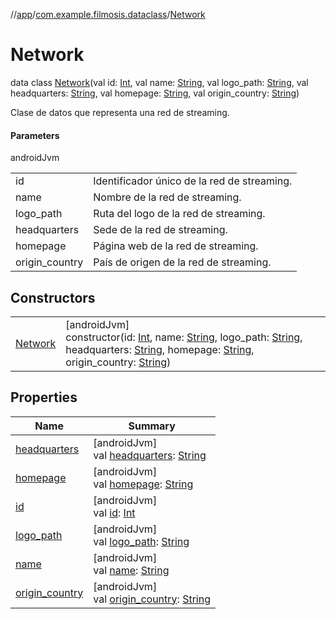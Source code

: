 //[app](../../../index.md)/[com.example.filmosis.dataclass](../index.md)/[Network](index.md)

# Network

data class [Network](index.md)(val id: [Int](https://kotlinlang.org/api/latest/jvm/stdlib/kotlin/-int/index.html), val name: [String](https://kotlinlang.org/api/latest/jvm/stdlib/kotlin/-string/index.html), val logo_path: [String](https://kotlinlang.org/api/latest/jvm/stdlib/kotlin/-string/index.html), val headquarters: [String](https://kotlinlang.org/api/latest/jvm/stdlib/kotlin/-string/index.html), val homepage: [String](https://kotlinlang.org/api/latest/jvm/stdlib/kotlin/-string/index.html), val origin_country: [String](https://kotlinlang.org/api/latest/jvm/stdlib/kotlin/-string/index.html))

Clase de datos que representa una red de streaming.

#### Parameters

androidJvm

| | |
|---|---|
| id | Identificador único de la red de streaming. |
| name | Nombre de la red de streaming. |
| logo_path | Ruta del logo de la red de streaming. |
| headquarters | Sede de la red de streaming. |
| homepage | Página web de la red de streaming. |
| origin_country | País de origen de la red de streaming. |

## Constructors

| | |
|---|---|
| [Network](-network.md) | [androidJvm]<br>constructor(id: [Int](https://kotlinlang.org/api/latest/jvm/stdlib/kotlin/-int/index.html), name: [String](https://kotlinlang.org/api/latest/jvm/stdlib/kotlin/-string/index.html), logo_path: [String](https://kotlinlang.org/api/latest/jvm/stdlib/kotlin/-string/index.html), headquarters: [String](https://kotlinlang.org/api/latest/jvm/stdlib/kotlin/-string/index.html), homepage: [String](https://kotlinlang.org/api/latest/jvm/stdlib/kotlin/-string/index.html), origin_country: [String](https://kotlinlang.org/api/latest/jvm/stdlib/kotlin/-string/index.html)) |

## Properties

| Name | Summary |
|---|---|
| [headquarters](headquarters.md) | [androidJvm]<br>val [headquarters](headquarters.md): [String](https://kotlinlang.org/api/latest/jvm/stdlib/kotlin/-string/index.html) |
| [homepage](homepage.md) | [androidJvm]<br>val [homepage](homepage.md): [String](https://kotlinlang.org/api/latest/jvm/stdlib/kotlin/-string/index.html) |
| [id](id.md) | [androidJvm]<br>val [id](id.md): [Int](https://kotlinlang.org/api/latest/jvm/stdlib/kotlin/-int/index.html) |
| [logo_path](logo_path.md) | [androidJvm]<br>val [logo_path](logo_path.md): [String](https://kotlinlang.org/api/latest/jvm/stdlib/kotlin/-string/index.html) |
| [name](name.md) | [androidJvm]<br>val [name](name.md): [String](https://kotlinlang.org/api/latest/jvm/stdlib/kotlin/-string/index.html) |
| [origin_country](origin_country.md) | [androidJvm]<br>val [origin_country](origin_country.md): [String](https://kotlinlang.org/api/latest/jvm/stdlib/kotlin/-string/index.html) |
